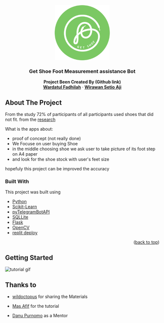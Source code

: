 <!-- Improved compatibility of back to top link: See: https://github.com/othneildrew/Best-README-Template/pull/73 -->
<a name="readme-top"></a>
<!--
*** Thanks for checking out the Best-README-Template. If you have a suggestion
*** that would make this better, please fork the repo and create a pull request
*** or simply open an issue with the tag "enhancement".
*** Don't forget to give the project a star!
*** Thanks again! Now go create something AMAZING! :D
-->



<!-- PROJECT SHIELDS -->
<!--
*** I'm using markdown "reference style" links for readability.
*** Reference links are enclosed in brackets [ ] instead of parentheses ( ).
*** See the bottom of this document for the declaration of the reference variables
*** for contributors-url, forks-url, etc. This is an optional, concise syntax you may use.
*** https://www.markdownguide.org/basic-syntax/#reference-style-links
-->


<!-- PROJECT LOGO -->
<br />
<div align="center">
  <a href="https://github.com/othneildrew/Best-README-Template">
    <img src="media/logo_round.png" alt="Logo" width="180" height="180">
  </a>

  <h3 align="center">Get Shoe Foot Measurement assistance Bot </h3>

  <p align="center">
    <strong>Project Been Created By (Github link)</strong>
    <br />
</a>
    <a href="https://github.com/wafadhilah"><strong>Wardatul Fadhilah</strong></a>
    ·
    <a href="https://github.com/ajie31"><strong>Wirawan Setio Aji</strong></a>
  </p>
</div>




<!-- ABOUT THE PROJECT -->
## About The Project


From the study 72% of participants of all participants used shoes that did not fit. from the [research](https://www.ncbi.nlm.nih.gov/pmc/articles/PMC6064070/)

What is the apps about:
* proof of concept (not really done)
* We Focuse on user buying Shoe
* in the middle choosing shoe we ask user to take picture of its foot step on A4 paper
* and look for the shoe stock with user's feet size

hopefuly this project can be improved the accuracy



### Built With

This project was built using 

* [Python](https://www.python.org/)
* [Scikit-Learn](https://scikit-learn.org/stable/)
* [pyTelegramBotAPI](https://github.com/eternnoir/pyTelegramBotAPI)
* [SQLLite](https://www.sqlite.org/index.html)
* [Flask](https://flask.palletsprojects.com/en/2.2.x/)
* [OpenCV](https://opencv.org/)
* [replit deploy](https://replit.com/)

<p align="right">(<a href="#readme-top">back to top</a>)</p>



<!-- GETTING STARTED -->
## Getting Started

![tutorial gif](https://github.com/H8-Assignments-Bay/p2---final-project-ftds-014-rmt-group-004/blob/main/media/demo.gif)


## Thanks to

* [wildoctopus](https://github.com/wildoctopus) for sharing the Materials

* [Mas Afif](https://github.com/afifai) for the tutorial

* [Danu Purnomo](https://github.com/danupurnomo) as a Mentor

